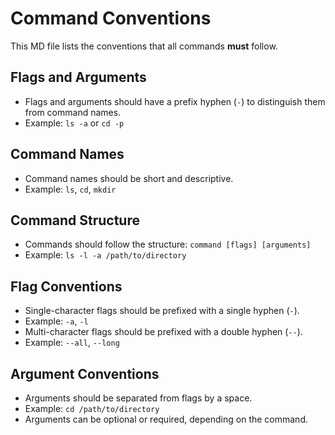 # Command Conventions
This MD file lists the conventions that all commands **must** follow.

## Flags and Arguments

* Flags and arguments should have a prefix hyphen (`-`) to distinguish them from command names.
* Example: `ls -a` or `cd -p`

## Command Names

* Command names should be short and descriptive.
* Example: `ls`, `cd`, `mkdir`

## Command Structure

* Commands should follow the structure: `command [flags] [arguments]`
* Example: `ls -l -a /path/to/directory`

## Flag Conventions

* Single-character flags should be prefixed with a single hyphen (`-`).
* Example: `-a`, `-l`
* Multi-character flags should be prefixed with a double hyphen (`--`).
* Example: `--all`, `--long`

## Argument Conventions

* Arguments should be separated from flags by a space.
* Example: `cd /path/to/directory`
* Arguments can be optional or required, depending on the command.